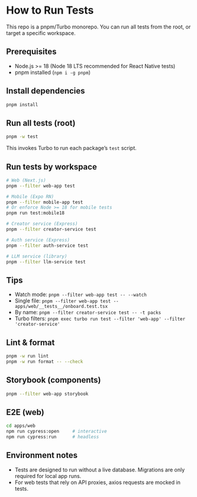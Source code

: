 # How to Run Tests

This repo is a pnpm/Turbo monorepo. You can run all tests from the root, or target a specific workspace.

## Prerequisites
- Node.js >= 18 (Node 18 LTS recommended for React Native tests)
- pnpm installed (`npm i -g pnpm`)

## Install dependencies
```bash
pnpm install
```

## Run all tests (root)
```bash
pnpm -w test
```
This invokes Turbo to run each package’s `test` script.

## Run tests by workspace
```bash
# Web (Next.js)
pnpm --filter web-app test

# Mobile (Expo RN)
pnpm --filter mobile-app test
# Or enforce Node >= 18 for mobile tests
pnpm run test:mobile18

# Creator service (Express)
pnpm --filter creator-service test

# Auth service (Express)
pnpm --filter auth-service test

# LLM service (library)
pnpm --filter llm-service test
```

## Tips
- Watch mode: `pnpm --filter web-app test -- --watch`
- Single file: `pnpm --filter web-app test -- apps/web/__tests__/onboard.test.tsx`
- By name: `pnpm --filter creator-service test -- -t packs`
- Turbo filters: `pnpm exec turbo run test --filter 'web-app' --filter 'creator-service'`

## Lint & format
```bash
pnpm -w run lint
pnpm -w run format -- --check
```

## Storybook (components)
```bash
pnpm --filter web-app storybook
```

## E2E (web)
```bash
cd apps/web
npm run cypress:open     # interactive
npm run cypress:run      # headless
```

## Environment notes
- Tests are designed to run without a live database. Migrations are only required for local app runs.
- For web tests that rely on API proxies, axios requests are mocked in tests.

